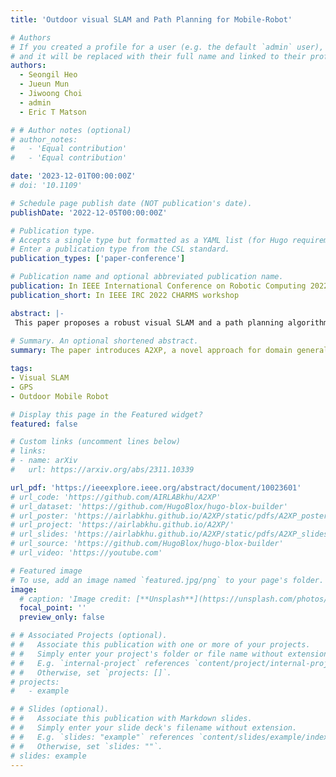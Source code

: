 ```yaml
---
title: 'Outdoor visual SLAM and Path Planning for Mobile-Robot'

# Authors
# If you created a profile for a user (e.g. the default `admin` user), write the username (folder name) here
# and it will be replaced with their full name and linked to their profile.
authors:
  - Seongil Heo
  - Jueun Mun
  - Jiwoong Choi
  - admin
  - Eric T Matson

# # Author notes (optional)
# author_notes:
#   - 'Equal contribution'
#   - 'Equal contribution'

date: '2023-12-01T00:00:00Z'
# doi: '10.1109'

# Schedule page publish date (NOT publication's date).
publishDate: '2022-12-05T00:00:00Z'

# Publication type.
# Accepts a single type but formatted as a YAML list (for Hugo requirements).
# Enter a publication type from the CSL standard.
publication_types: ['paper-conference']

# Publication name and optional abbreviated publication name.
publication: In IEEE International Conference on Robotic Computing 2022
publication_short: In IEEE IRC 2022 CHARMS workshop

abstract: |-
 This paper proposes a robust visual SLAM and a path planning algorithm for autonomous vehicles in the outdoor environment. The consideration of the outdoor characteristics was essential in both SLAM and path planning processes. This study can be used when it is necessary to know the exact appearance of the environment due to the impossibility of observing the environment through a satellite map, e.g., inside a forest. The visual SLAM system was developed using GPS data in consideration of the deterioration of camera recognition performance outdoors. The GPS data was inserted into every multi-thread of visual SLAM, which are Camera Tracking, Local Mapping, and Loop Closing. It enhanced the accuracy of the map and saved computational power by preventing useless calculations. In the path planning part, our method divided the path based on the stability of the roads. When determining the optimal path, the stability of the road and the driving time were considered, and the weight was assigned based on the GPS data.
 
# Summary. An optional shortened abstract.
summary: The paper introduces A2XP, a novel approach for domain generalization, which optimizes prompts for each source domain and combines them for robust performance across domains, while also preserving privacy and integrity of the network architecture. Experimental results demonstrate its state-of-the-art performance in computer vision tasks and its potential for broader applications.

tags: 
- Visual SLAM
- GPS
- Outdoor Mobile Robot

# Display this page in the Featured widget?
featured: false

# Custom links (uncomment lines below)
# links:
# - name: arXiv
#   url: https://arxiv.org/abs/2311.10339

url_pdf: 'https://ieeexplore.ieee.org/abstract/document/10023601'
# url_code: 'https://github.com/AIRLABkhu/A2XP'
# url_dataset: 'https://github.com/HugoBlox/hugo-blox-builder'
# url_poster: 'https://airlabkhu.github.io/A2XP/static/pdfs/A2XP_poster.pdf#view=fit'
# url_project: 'https://airlabkhu.github.io/A2XP/'
# url_slides: 'https://airlabkhu.github.io/A2XP/static/pdfs/A2XP_slides.pdf#view=fit'
# url_source: 'https://github.com/HugoBlox/hugo-blox-builder'
# url_video: 'https://youtube.com'

# Featured image
# To use, add an image named `featured.jpg/png` to your page's folder.
image:
  # caption: 'Image credit: [**Unsplash**](https://unsplash.com/photos/pLCdAaMFLTE)' 
  focal_point: ''
  preview_only: false

# # Associated Projects (optional).
# #   Associate this publication with one or more of your projects.
# #   Simply enter your project's folder or file name without extension.
# #   E.g. `internal-project` references `content/project/internal-project/index.md`.
# #   Otherwise, set `projects: []`.
# projects:
#   - example

# # Slides (optional).
# #   Associate this publication with Markdown slides.
# #   Simply enter your slide deck's filename without extension.
# #   E.g. `slides: "example"` references `content/slides/example/index.md`.
# #   Otherwise, set `slides: ""`.
# slides: example
---
```



<!-- {{% callout note %}}
Click the _Cite_ button above to demo the feature to enable visitors to import publication metadata into their reference management software.
{{% /callout %}}

{{% callout note %}}
Create your slides in Markdown - click the _Slides_ button to check out the example.
{{% /callout %}}

Add the publication's **full text** or **supplementary notes** here. You can use rich formatting such as including [code, math, and images](https://docs.hugoblox.com/content/writing-markdown-latex/). -->
